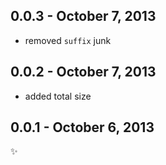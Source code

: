 0.0.3 - October 7, 2013
-----------------------
* removed `suffix` junk

0.0.2 - October 7, 2013
-----------------------
* added total size

0.0.1 - October 6, 2013
-----------------------
:sparkles: